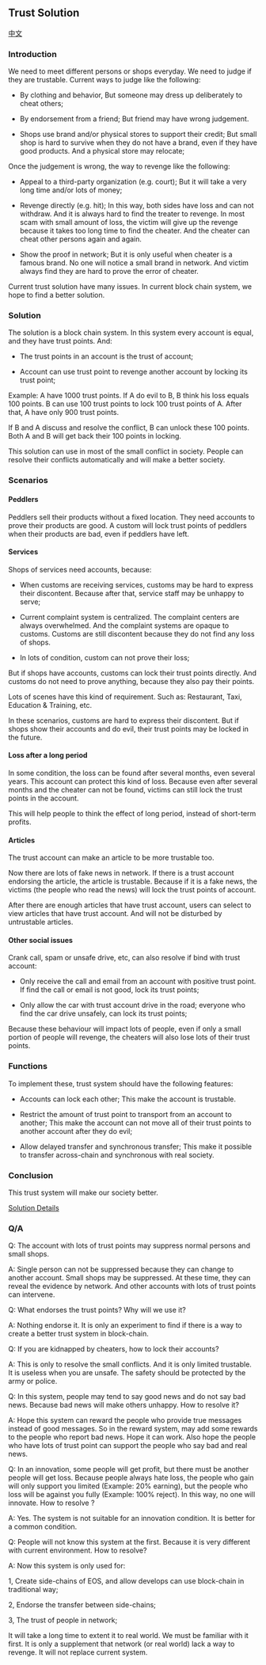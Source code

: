 ## Trust Solution

[中文](intro-cn.md)

### Introduction

We need to meet different persons or shops everyday. We need to judge if they are trustable. Current ways to judge like the following:

- By clothing and behavior,
  But someone may dress up deliberately to cheat others;

- By endorsement from a friend;
  But friend may have wrong judgement.

- Shops use brand and/or physical stores to support their credit;
  But small shop is hard to survive when they do not have a brand, even if they have good products. And a physical store may relocate;

Once the judgement is wrong, the way to revenge like the following:

- Appeal to a third-party organization (e.g. court);
  But it will take a very long time and/or lots of money;

- Revenge directly (e.g. hit);
  In this way, both sides have loss and can not withdraw. And it is always hard to find the treater to revenge. In most scam with small amount of loss, the victim will give up the revenge because it takes too long time to find the cheater. And the cheater can cheat other persons again and again.
  
- Show the proof in network;
  But it is only useful when cheater is a famous brand. No one will notice a small brand in network. And victim always find they are hard to prove the error of cheater.

Current trust solution have many issues. In current block chain system, we hope to find a better solution.

### Solution

The solution is a block chain system. In this system every account is equal, and they have trust points. And:

- The trust points in an account is the trust of account;

- Account can use trust point to revenge another account by locking its trust point;

Example: 
  A have 1000 trust points. If A do evil to B, B think his loss equals 100 points. B can use 100 trust points to lock 100 trust points of A. After that, A have only 900 trust points. 
  
  If B and A discuss and resolve the conflict, B can unlock these 100 points. Both A and B will get back their 100 points in locking.

This solution can use in most of the small conflict in society. People can resolve their conflicts automatically and will make a better society.


### Scenarios

#### Peddlers

Peddlers sell their products without a fixed location. They need accounts to prove their products are good. A custom will lock trust points of peddlers when their products are bad, even if peddlers have left.

#### Services

Shops of services need accounts, because:

- When customs are receiving services, customs may be hard to express their discontent. Because after that, service staff may be unhappy to serve;

- Current complaint system is centralized. The complaint centers are always overwhelmed. And the complaint systems are opaque to customs. Customs are still discontent because they do not find any loss of shops.

- In lots of condition, custom can not prove their loss;

But if shops have accounts, customs can lock their trust points directly. And customs do not need to prove anything, because they also pay their points.


Lots of scenes have this kind of requirement. Such as: Restaurant, Taxi, Education & Training, etc.

In these scenarios, customs are hard to express their discontent. But if shops show their accounts and do evil, their trust points may be locked in the future.

#### Loss after a long period

In some condition, the loss can be found after several months, even several years. This account can protect this kind of loss. Because even after several months and the cheater can not be found, victims can still lock the trust points in the account.

This will help people to think the effect of long period, instead of short-term profits.

#### Articles

The trust account can make an article to be more trustable too.

Now there are lots of fake news in network. If there is a trust account endorsing the article, the article is trustable. Because if it is a fake news, the victims (the people who read the news) will lock the trust points of account.

After there are enough articles that have trust account, users can select to view articles that have trust account. And will not be disturbed by untrustable articles.

#### Other social issues

Crank call, spam or unsafe drive, etc, can also resolve if bind with trust account:

- Only receive the call and email from an account with positive trust point. If find the call or email is not good, lock its trust points;

- Only allow the car with trust account drive in the road; everyone who find the car drive unsafely, can lock its trust points;

Because these behaviour will impact lots of people, even if only a small portion of people will revenge, the cheaters will also lose lots of their trust points.


### Functions

To implement these, trust system should have the following features:

- Accounts can lock each other;
  This make the account is trustable.

- Restrict the amount of trust point to transport from an account to another;
  This make the account can not move all of their trust points to another account after they do evil;

- Allow delayed transfer and synchronous transfer;
  This make it possible to transfer across-chain and synchronous with real society.


### Conclusion

This trust system will make our society better.

[Solution Details](README.md)


### Q/A

Q: The account with lots of trust points may suppress normal persons and small shops.

A: Single person can not be suppressed because they can change to another account. Small shops may be suppressed. At these time, they can reveal the evidence by network. And other accounts with lots of trust points can intervene.


Q: What endorses the trust points? Why will we use it?

A: Nothing endorse it. It is only an experiment to find if there is a way to create a better trust system in block-chain.


Q: If you are kidnapped by cheaters, how to lock their accounts?

A: This is only to resolve the small conflicts. And it is only limited trustable. It is useless when you are unsafe. The safety should be protected by the army or police.


Q: In this system, people may tend to say good news and do not say bad news. Because bad news will make others unhappy. How to resolve it?

A: Hope this system can reward the people who provide true messages instead of good messages. So in the reward system, may add some rewards to the people who report bad news. Hope it can work. Also hope the people who have lots of trust point can support the people who say bad and real news.


Q: In an innovation, some people will get profit, but there must be another people will get loss. Because people always hate loss, the people who gain will only support you limited (Example: 20% earning), but the people who loss will be against you fully (Example: 100% reject). In this way, no one will innovate. How to resolve ?

A: Yes. The system is not suitable for an innovation condition. It is better for a common condition.


Q: People will not know this system at the first. Because it is very different with current environment. How to resolve?

A: Now this system is only used for:

  1, Create side-chains of EOS, and allow develops can use block-chain in traditional way;
  
  2, Endorse the transfer between side-chains;
  
  3, The trust of people in network;
  
  It will take a long time to extent it to real world. We must be familiar with it first. It is only a supplement that network (or real world) lack a way to revenge. It will not replace current system.


